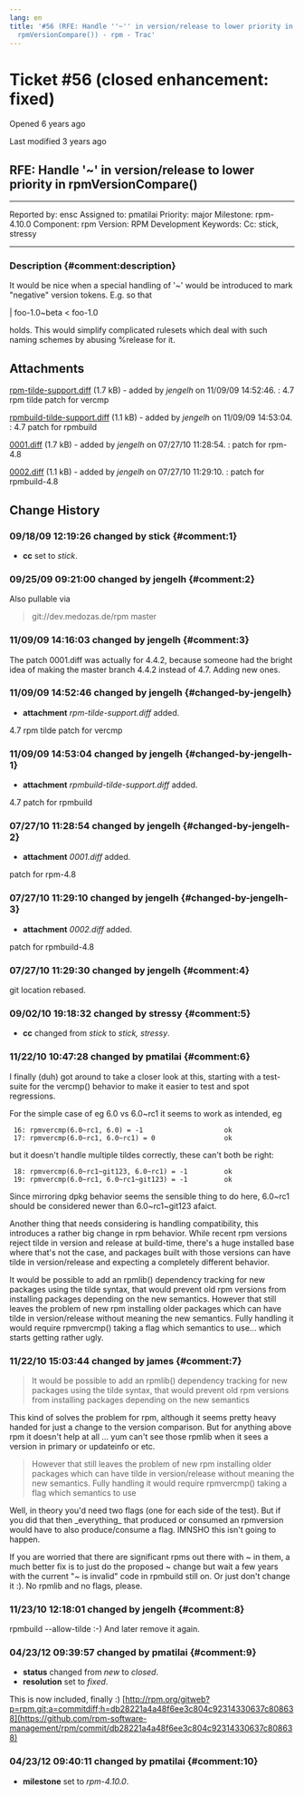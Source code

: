 ```yaml
---
lang: en
title: '#56 (RFE: Handle ''~'' in version/release to lower priority in
  rpmVersionCompare()) - rpm - Trac'
---
```


Ticket \#56 (closed enhancement: fixed)
=======================================

Opened 6 years ago

Last modified 3 years ago

RFE: Handle \'\~\' in version/release to lower priority in rpmVersionCompare()
------------------------------------------------------------------------------

  -------------- ------- -------------- -----------------
  Reported by:   ensc    Assigned to:   pmatilai
  Priority:      major   Milestone:     rpm-4.10.0
  Component:     rpm     Version:       RPM Development
  Keywords:              Cc:            stick, stressy
                                        
  -------------- ------- -------------- -----------------

### Description {#comment:description}

It would be nice when a special handling of \'\~\' would be introduced
to mark \"negative\" version tokens. E.g. so that

\| foo-1.0\~beta \< foo-1.0

holds. This would simplify complicated rulesets which deal with such
naming schemes by abusing %release for it.

Attachments
-----------

[rpm-tilde-support.diff](/attachment/ticket/56/rpm-tilde-support.diff "View attachment") (1.7 kB) - added by *jengelh* on 11/09/09 14:52:46.
:   4.7 rpm tilde patch for vercmp

[rpmbuild-tilde-support.diff](/attachment/ticket/56/rpmbuild-tilde-support.diff "View attachment") (1.1 kB) - added by *jengelh* on 11/09/09 14:53:04.
:   4.7 patch for rpmbuild

[0001.diff](/attachment/ticket/56/0001.diff "View attachment") (1.7 kB) - added by *jengelh* on 07/27/10 11:28:54.
:   patch for rpm-4.8

[0002.diff](/attachment/ticket/56/0002.diff "View attachment") (1.1 kB) - added by *jengelh* on 07/27/10 11:29:10.
:   patch for rpmbuild-4.8

Change History
--------------

### 09/18/09 12:19:26 changed by stick {#comment:1}

-   **cc** set to *stick*.

### 09/25/09 09:21:00 changed by jengelh {#comment:2}

Also pullable via

> git://dev.medozas.de/rpm
> master

### 11/09/09 14:16:03 changed by jengelh {#comment:3}

The patch 0001.diff was actually for 4.4.2, because someone had the
bright idea of making the master branch 4.4.2 instead of 4.7. Adding new
ones.

### 11/09/09 14:52:46 changed by jengelh {#changed-by-jengelh}

-   **attachment** *rpm-tilde-support.diff* added.

4.7 rpm tilde patch for vercmp

### 11/09/09 14:53:04 changed by jengelh {#changed-by-jengelh-1}

-   **attachment** *rpmbuild-tilde-support.diff* added.

4.7 patch for rpmbuild

### 07/27/10 11:28:54 changed by jengelh {#changed-by-jengelh-2}

-   **attachment** *0001.diff* added.

patch for rpm-4.8

### 07/27/10 11:29:10 changed by jengelh {#changed-by-jengelh-3}

-   **attachment** *0002.diff* added.

patch for rpmbuild-4.8

### 07/27/10 11:29:30 changed by jengelh {#comment:4}

git location rebased.

### 09/02/10 19:18:32 changed by stressy {#comment:5}

-   **cc** changed from *stick* to *stick, stressy*.

### 11/22/10 10:47:28 changed by pmatilai {#comment:6}

I finally (duh) got around to take a closer look at this, starting with
a test-suite for the vercmp() behavior to make it easier to test and
spot regressions.

For the simple case of eg 6.0 vs 6.0\~rc1 it seems to work as intended,
eg

     16: rpmvercmp(6.0~rc1, 6.0) = -1                    ok
     17: rpmvercmp(6.0~rc1, 6.0~rc1) = 0                 ok

but it doesn\'t handle multiple tildes correctly, these can\'t both be
right:

     18: rpmvercmp(6.0~rc1~git123, 6.0~rc1) = -1         ok
     19: rpmvercmp(6.0~rc1, 6.0~rc1~git123) = -1         ok

Since mirroring dpkg behavior seems the sensible thing to do here,
6.0\~rc1 should be considered newer than 6.0\~rc1\~git123 afaict.

Another thing that needs considering is handling compatibility, this
introduces a rather big change in rpm behavior. While recent rpm
versions reject tilde in version and release at build-time, there\'s a
huge installed base where that\'s not the case, and packages built with
those versions can have tilde in version/release and expecting a
completely different behavior.

It would be possible to add an rpmlib() dependency tracking for new
packages using the tilde syntax, that would prevent old rpm versions
from installing packages depending on the new semantics. However that
still leaves the problem of new rpm installing older packages which can
have tilde in version/release without meaning the new semantics. Fully
handling it would require rpmvercmp() taking a flag which semantics to
use\... which starts getting rather ugly.

### 11/22/10 15:03:44 changed by james {#comment:7}

> It would be possible to add an rpmlib() dependency tracking for new
> packages using the tilde syntax, that would prevent old rpm versions
> from installing packages depending on the new semantics

This kind of solves the problem for rpm, although it seems pretty heavy
handed for just a change to the version comparison. But for anything
above rpm it doesn\'t help at all \... yum can\'t see those rpmlib when
it sees a version in primary or updateinfo or etc.

> However that still leaves the problem of new rpm installing older
> packages which can have tilde in version/release without meaning the
> new semantics. Fully handling it would require rpmvercmp() taking a
> flag which semantics to use

Well, in theory you\'d need two flags (one for each side of the test).
But if you did that then \_everything\_ that produced or consumed an
rpmversion would have to also produce/consume a flag. IMNSHO this isn\'t
going to happen.

If you are worried that there are significant rpms out there with \~ in
them, a much better fix is to just do the proposed \~ change but wait a
few years with the current \"\~ is invalid\" code in rpmbuild still on.
Or just don\'t change it :). No rpmlib and no flags, please.

### 11/23/10 12:18:01 changed by jengelh {#comment:8}

rpmbuild \--allow-tilde :-) And later remove it again.

### 04/23/12 09:39:57 changed by pmatilai {#comment:9}

-   **status** changed from *new* to *closed*.
-   **resolution** set to *fixed*.

This is now included, finally :)
[http://rpm.org/gitweb?p=rpm.git;a=commitdiff;h=db28221a4a48f6ee3c804c92314330637c808638](https://github.com/rpm-software-management/rpm/commit/db28221a4a48f6ee3c804c92314330637c808638)

### 04/23/12 09:40:11 changed by pmatilai {#comment:10}

-   **milestone** set to *rpm-4.10.0*.
